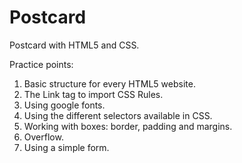 # Postcard

Postcard with HTML5 and CSS.

Practice points: 
1. Basic structure for every HTML5 website. 
2. The Link tag to import CSS Rules. 
3. Using google fonts. 
4. Using the different selectors available in CSS. 
5. Working with boxes: border, padding and margins. 
6. Overflow. 
7. Using a simple form.